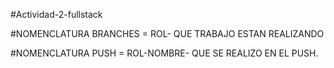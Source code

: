 #Actividad-2-fullstack

#NOMENCLATURA BRANCHES = ROL- QUE TRABAJO ESTAN REALIZANDO

#NOMENCLATURA PUSH = ROL-NOMBRE- QUE SE REALIZO EN EL PUSH.
